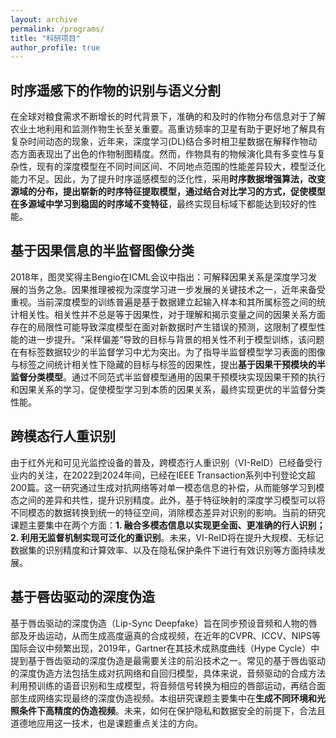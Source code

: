 ```yaml
---
layout: archive
permalink: /programs/
title: "科研项目"
author_profile: true
---
```


## 时序遥感下的作物的识别与语义分割

在全球对粮食需求不断增长的时代背景下，准确的和及时的作物分布信息对于了解农业土地利用和监测作物生长至关重要。高重访频率的卫星有助于更好地了解具有复杂时间动态的现象，近年来，深度学习(DL)结合多时相卫星数据在解释作物动态方面表现出了出色的作物制图精度。然而，作物具有的物候演化具有多变性与复杂性，现有的深度模型在不同时间区间、不同地点范围的性能差异较大，模型泛化能力不足。因此，为了提升时序遥感模型的泛化性，采用**时序数据增强算法，改变源域的分布，提出崭新的时序特征提取模型，通过结合对比学习的方式，促使模型在多源域中学习到稳固的时序域不变特征**，最终实现目标域下都能达到较好的性能。

## 基于因果信息的半监督图像分类

2018年，图灵奖得主Bengio在ICML会议中指出：可解释因果关系是深度学习发展的当务之急。因果推理被视为深度学习进一步发展的关键技术之一，近年来备受重视。当前深度模型的训练普遍是基于数据建立起输入样本和其所属标签之间的统计相关性。相关性并不总是等于因果性，对于理解和揭示变量之间的因果关系方面存在的局限性可能导致深度模型在面对新数据时产生错误的预测，这限制了模型性能的进一步提升。“采样偏差”导致的目标与背景的相关性不利于模型训练，该问题在有标签数据较少的半监督学习中尤为突出。为了指导半监督模型学习表面的图像与标签之间统计相关性下隐藏的目标与标签的因果性，提出**基于因果干预模块的半监督分类模型**。通过不同范式半监督模型通用的因果干预模块实现因果干预的执行和因果关系的学习，促使模型学习到本质的因果关系，最终实现更优的半监督分类性能。


## 跨模态行人重识别

由于红外光和可见光监控设备的普及，跨模态行人重识别（VI-ReID）已经备受行业内的关注，在2022到2024年间，已经在IEEE Transaction系列中刊登论文超200篇。这一研究通过生成对抗网络等对单一模态信息的补偿，从而能够学习到模态之间的差异和共性，提升识别精度。此外，基于特征映射的深度学习模型可以将不同模态的数据转换到统一的特征空间，消除模态差异对识别的影响。当前的研究课题主要集中在两个方面：**1. 融合多模态信息以实现更全面、更准确的行人识别；2. 利用无监督机制实现可泛化的重识别**。未来，VI-ReID将在提升大规模、无标记数据集的识别精度和计算效率、以及在隐私保护条件下进行有效识别等方面持续发展。

## 基于唇齿驱动的深度伪造

基于唇齿驱动的深度伪造（Lip-Sync Deepfake）旨在同步预设音频和人物的唇部及牙齿运动，从而生成高度逼真的合成视频，在近年的CVPR、ICCV、NIPS等国际会议中频繁出现，2019年，Gartner在其技术成熟度曲线（Hype Cycle）中提到基于唇齿驱动的深度伪造是最需要关注的前沿技术之一。常见的基于唇齿驱动的深度伪造方法包括生成对抗网络和自回归模型，具体来说，音频驱动的合成方法利用预训练的语音识别和生成模型，将音频信号转换为相应的唇部运动，再结合面部生成网络实现最终的深度伪造视频。本组研究课题主要集中在**生成不同环境和光照条件下高精度的伪造视频**。未来，如何在保护隐私和数据安全的前提下，合法且道德地应用这一技术，也是课题重点关注的方向。

